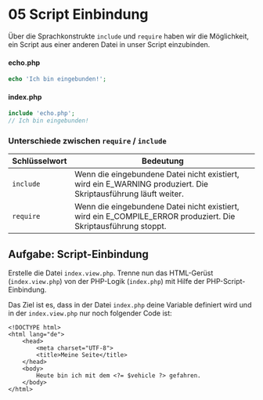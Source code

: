 # 05 Script Einbindung

Über die Sprachkonstrukte `include` und `require` haben wir die Möglichkeit, ein Script aus einer anderen Datei in unser Script einzubinden.

#### echo.php

```php
echo 'Ich bin eingebunden!';
```

#### index.php

```php
include 'echo.php';
// Ich bin eingebunden!
```

### Unterschiede zwischen `require` / `include`

| Schlüsselwort | Bedeutung                                                                                                        |
| ------------- | ---------------------------------------------------------------------------------------------------------------- |
| `include`     | Wenn die eingebundene Datei nicht existiert, wird ein E\_WARNING produziert. Die Skriptausführung läuft weiter.  |
| `require`     | Wenn die eingebundene Datei nicht existiert, wird ein E\_COMPILE\_ERROR produziert. Die Skriptausführung stoppt. |

## Aufgabe: Script-Einbindung

Erstelle die Datei `index.view.php`. Trenne nun das HTML-Gerüst (`index.view.php`) von der PHP-Logik (`index.php`) mit Hilfe der PHP-Script-Einbindung.

Das Ziel ist es, dass in der Datei `index.php` deine Variable definiert wird und in der `index.view.php` nur noch folgender Code ist:

```markup
<!DOCTYPE html>
<html lang="de">
    <head>
        <meta charset="UTF-8">
        <title>Meine Seite</title>
    </head>
    <body>
        Heute bin ich mit dem <?= $vehicle ?> gefahren.
    </body>
</html>
```
